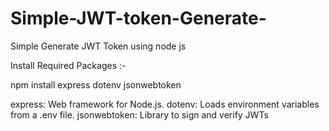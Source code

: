 # Simple-JWT-token-Generate-
Simple Generate JWT Token using node js

Install Required Packages :-

npm install express dotenv jsonwebtoken

  express: Web framework for Node.js.​
  dotenv: Loads environment variables from a .env file.​
  jsonwebtoken: Library to sign and verify JWTs
